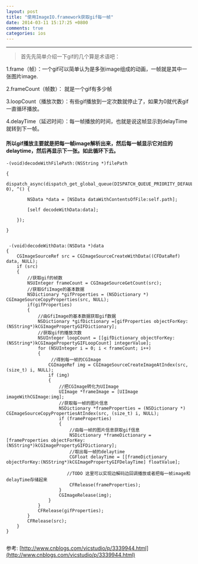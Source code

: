 ```yaml
---
layout: post
title: "使用ImageIO.framework获取gif每一帧"
date: 2014-03-11 15:17:25 +0800
comments: true
categories: ios
---
```


---

>首先先简单介绍一下gif的几个算是术语吧：

1.frame（帧）：一个gif可以简单认为是多张image组成的动画，一帧就是其中一张图片image.

2.frameCount（帧数）： 就是一个gif有多少帧

3.loopCount（播放次数）：有些gif播放到一定次数就停止了，如果为0就代表gif一直循环播放。

4.delayTime（延迟时间）：每一帧播放的时间，也就是说这帧显示到delayTime就转到下一帧。


#### 所以gif播放主要就是把每一帧image解析出来，然后每一帧显示它对应的delaytime，然后再显示下一张。如此循环下去。

<pre><code>-(void)decodeWithFilePath:(NSString *)filePath

{
    dispatch_async(dispatch_get_global_queue(DISPATCH_QUEUE_PRIORITY_DEFAULT, 0), ^() {

        NSData *data = [NSData dataWithContentsOfFile:self.path];

        [self decodeWithData:data];

    });

}

</code></pre>

<pre><code> -(void)decodeWithData:(NSData *)data
{
    CGImageSourceRef src = CGImageSourceCreateWithData((CFDataRef) data, NULL);
    if (src)
    {
        //获取gif的帧数
        NSUInteger frameCount = CGImageSourceGetCount(src);
        //获取GfiImage的基本数据
        NSDictionary *gifProperties = (NSDictionary *) CGImageSourceCopyProperties(src, NULL);
        if(gifProperties)
        {
            //由GfiImage的基本数据获取gif数据
            NSDictionary *gifDictionary =[gifProperties objectForKey:(NSString*)kCGImagePropertyGIFDictionary];
            //获取gif的播放次数
            NSUInteger loopCount = [[gifDictionary objectForKey:(NSString*)kCGImagePropertyGIFLoopCount] integerValue];
            for (NSUInteger i = 0; i < frameCount; i++)
            {
                 //得到每一帧的CGImage
                CGImageRef img = CGImageSourceCreateImageAtIndex(src, (size_t) i, NULL);
                if (img)
                {
                    //把CGImage转化为UIImage
                    UIImage *frameImage = [UIImage imageWithCGImage:img];
                    //获取每一帧的图片信息
                    NSDictionary *frameProperties = (NSDictionary *) CGImageSourceCopyPropertiesAtIndex(src, (size_t) i, NULL);
                    if (frameProperties)
                    {
                        //由每一帧的图片信息获取gif信息
                        NSDictionary *frameDictionary = [frameProperties objectForKey:(NSString*)kCGImagePropertyGIFDictionary];
                        //取出每一帧的delaytime
                        CGFloat delayTime = [[frameDictionary objectForKey:(NSString*)kCGImagePropertyGIFDelayTime] floatValue];

                       //TODO 这里可以实现边解码边回调播放或者把每一帧image和delayTime存储起来
                        CFRelease(frameProperties);
                    }
                    CGImageRelease(img);
                }
            }
            CFRelease(gifProperties);
        }
        CFRelease(src);
    }    
}

</code></pre>
 

参考: [http://www.cnblogs.com/vicstudio/p/3339944.html](http://www.cnblogs.com/vicstudio/p/3339944.html)